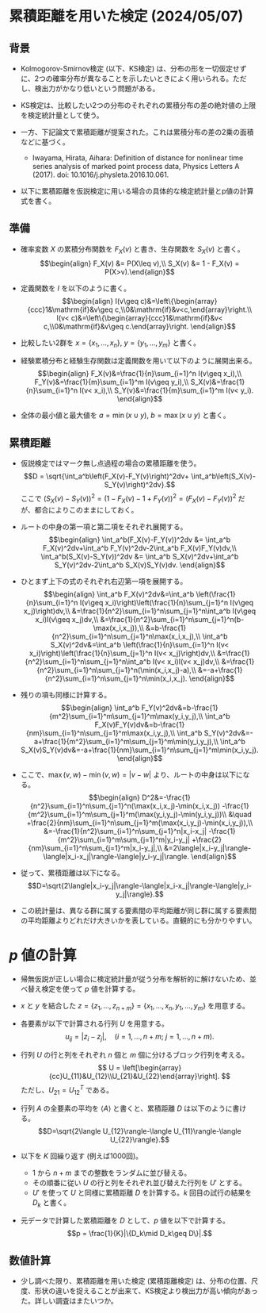 # 累積距離を用いた検定 (2024/05/07)

## 背景

* Kolmogorov-Smirnov検定 (以下、KS検定) は、分布の形を一切仮定せずに、2つの確率分布が異なることを示したいときによく用いられる。ただし、検出力がかなり低いという問題がある。

* KS検定は、比較したい2つの分布のそれぞれの累積分布の差の絶対値の上限を検定統計量として使う。

* 一方、下記論文で累積距離が提案された。これは累積分布の差の2乗の面積などに基づく。

  * Iwayama, Hirata, Aihara: Definition of distance for nonlinear time series analysis of marked point process data, Physics Letters A (2017). doi: 10.1016/j.physleta.2016.10.061.

* 以下に累積距離を仮説検定に用いる場合の具体的な検定統計量とp値の計算式を書く。

## 準備

* 確率変数 $X$ の累積分布関数を $F_X(v)$ と書き、生存関数を $S_X(v)$ と書く。
  $$\begin{align}
  F_X(v) &= P(X\leq v),\\
  S_X(v) &= 1 - F_X(v) = P(X>v).\end{align}$$

* 定義関数を $I$ を以下のように書く。
  $$\begin{align}
  I(v\geq c)&=\left\{\begin{array}{ccc}1&\mathrm{if}&v\geq c,\\0&\mathrm{if}&v<c,\end{array}\right.\\
  I(v< c)&=\left\{\begin{array}{ccc}1&\mathrm{if}&v< c,\\0&\mathrm{if}&v\geq c.\end{array}\right.
  \end{align}$$

* 比較したい2群を $x=\{x_1,\ldots,x_n\}$, $y=\{y_1,\ldots,y_m\}$ と書く。

* 経験累積分布と経験生存関数は定義関数を用いて以下のように展開出来る。
  $$\begin{align}
  F_X(v)&=\frac{1}{n}\sum_{i=1}^n I(v\geq x_i),\\
  F_Y(v)&=\frac{1}{m}\sum_{i=1}^m I(v\geq y_i),\\
  S_X(v)&=\frac{1}{n}\sum_{i=1}^n I(v< x_i),\\
  S_Y(v)&=\frac{1}{m}\sum_{i=1}^m I(v< y_i).	
  \end{align}$$

* 全体の最小値と最大値を $a=\min(x\cup y)$, $b=\max(x\cup y)$ と書く。

## 累積距離

* 仮説検定ではマーク無し点過程の場合の累積距離を使う。
  $$D = \sqrt{\int_a^b\left(F_X(v)-F_Y(v)\right)^2dv+
  \int_a^b\left(S_X(v)-S_Y(v)\right)^2dv}.$$
  ここで $(S_X(v)-S_Y(v))^2=(1-F_X(v)-1+F_Y(v))^2=(F_X(v)-F_Y(v))^2$ だが、都合によりこのままにしておく。

* ルートの中身の第一項と第二項をそれぞれ展開する。
  $$\begin{align}
  \int_a^b(F_X(v)-F_Y(v))^2dv &=
  \int_a^b F_X(v)^2dv+\int_a^b F_Y(v)^2dv-2\int_a^b F_X(v)F_Y(v)dv,\\
  \int_a^b(S_X(v)-S_Y(v))^2dv &=
  \int_a^b S_X(v)^2dv+\int_a^b S_Y(v)^2dv-2\int_a^b S_X(v)S_Y(v)dv.
  \end{align}$$

* ひとまず上下の式のそれぞれ右辺第一項を展開する。
  $$\begin{align}
  \int_a^b F_X(v)^2dv&=\int_a^b \left(\frac{1}{n}\sum_{i=1}^n I(v\geq x_i)\right)\left(\frac{1}{n}\sum_{j=1}^n I(v\geq x_j)\right)dv,\\
  &=\frac{1}{n^2}\sum_{i=1}^n\sum_{j=1}^n\int_a^b I(v\geq x_i)I(v\geq x_j)dv,\\
  &=\frac{1}{n^2}\sum_{i=1}^n\sum_{j=1}^n(b-\max(x_i,x_j)),\\
  &=b-\frac{1}{n^2}\sum_{i=1}^n\sum_{j=1}^n\max(x_i,x_j),\\
  \int_a^b S_X(v)^2dv&=\int_a^b \left(\frac{1}{n}\sum_{i=1}^n I(v< x_i)\right)\left(\frac{1}{n}\sum_{j=1}^n I(v< x_j)\right)dv,\\
  &=\frac{1}{n^2}\sum_{i=1}^n\sum_{j=1}^n\int_a^b I(v< x_i)I(v< x_j)dv,\\
  &=\frac{1}{n^2}\sum_{i=1}^n\sum_{j=1}^n(\min(x_i,x_j)-a),\\
  &=-a+\frac{1}{n^2}\sum_{i=1}^n\sum_{j=1}^n\min(x_i,x_j).
  \end{align}$$

* 残りの項も同様に計算する。
  $$\begin{align}
  \int_a^b F_Y(v)^2dv&=b-\frac{1}{m^2}\sum_{i=1}^m\sum_{j=1}^m\max(y_i,y_j),\\
  \int_a^b F_X(v)F_Y(v)dv&=b-\frac{1}{nm}\sum_{i=1}^n\sum_{j=1}^m\max(x_i,y_j),\\
  \int_a^b S_Y(v)^2dv&=-a+\frac{1}{m^2}\sum_{i=1}^m\sum_{j=1}^m\min(y_i,y_j),\\
  \int_a^b S_X(v)S_Y(v)dv&=-a+\frac{1}{nm}\sum_{i=1}^n\sum_{j=1}^m\min(x_i,y_j).
  \end{align}$$

* ここで、$\max(v,w)-\min(v,w)=|v-w|$ より、ルートの中身は以下になる。
  $$\begin{align}
  D^2&=-\frac{1}{n^2}\sum_{i=1}^n\sum_{j=1}^n(\max(x_i,x_j)-\min(x_i,x_j))
  -\frac{1}{m^2}\sum_{i=1}^m\sum_{j=1}^m(\max(y_i,y_j)-\min(y_i,y_j))\\
  &\quad +\frac{2}{nm}\sum_{i=1}^n\sum_{j=1}^m(\max(x_i,y_j)-\min(x_i,y_j)),\\
  &=-\frac{1}{n^2}\sum_{i=1}^n\sum_{j=1}^n|x_i-x_j|
  -\frac{1}{m^2}\sum_{i=1}^m\sum_{j=1}^m|y_i-y_j|
  +\frac{2}{nm}\sum_{i=1}^n\sum_{j=1}^m|x_i-y_j|,\\
  &=2\langle|x_i-y_j|\rangle-\langle|x_i-x_j|\rangle-\langle|y_i-y_j|\rangle.
  \end{align}$$

* 従って、累積距離は以下になる。
  $$D=\sqrt{2\langle|x_i-y_j|\rangle-\langle|x_i-x_j|\rangle-\langle|y_i-y_j|\rangle}.$$

* この統計量は、異なる群に属する要素間の平均距離が同じ群に属する要素間の平均距離よりどれだけ大きいかを表している。直観的にも分かりやすい。

# $p$ 値の計算

* 帰無仮説が正しい場合に検定統計量が従う分布を解析的に解けないため、並べ替え検定を使って $p$ 値を計算する。

* $x$ と $y$ を結合した $z=\{z_1,\ldots,z_{n+m}\}=\{x_1,\ldots,x_n,y_1,\ldots,y_m\}$ を用意する。

* 各要素が以下で計算される行列 $U$ を用意する。
  $$u_{ij} = |z_i-z_j|,\quad (i=1,\ldots,n+m;\ j=1,\ldots,n+m).$$

* 行列 $U$ の行と列をそれぞれ $n$ 個と $m$ 個に分けるブロック行列を考える。
  $$
  U = \left[\begin{array}{cc}U_{11}&U_{12}\\U_{21}&U_{22}\end{array}\right].
  $$
  ただし、$U_{21}=U_{12}^T$ である。

* 行列 $A$ の全要素の平均を $\langle A\rangle$ と書くと、累積距離 $D$ は以下のように書ける。
  $$D=\sqrt{2\langle U_{12}\rangle-\langle U_{11}\rangle-\langle U_{22}\rangle}.$$	

* 以下を $K$ 回繰り返す (例えば1000回)。

  * $1$ から $n+m$ までの整数をランダムに並び替える。
  * その順番に従い $U$ の行と列をそれぞれ並び替えた行列を $U'$ とする。
  * $U'$ を使って $U$ と同様に累積距離 $D$ を計算する。$k$ 回目の試行の結果を $D_k$ と書く。

* 元データで計算した累積距離を $D$ として、$p$ 値を以下で計算する。
  $$p = \frac{1}{K}|\{D_k\mid D_k\geq D\}|.$$

## 数値計算

* 少し調べた限り、累積距離を用いた検定 (累積距離検定) は、分布の位置、尺度、形状の違いを捉えることが出来て、KS検定より検出力が高い傾向があった。詳しい調査はまたいつか。
